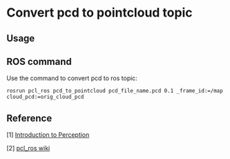 # Convert pcd to pointcloud topic

## Usage



## ROS command

Use the command to convert pcd to ros topic:

```
rosrun pcl_ros pcd_to_pointcloud pcd_file_name.pcd 0.1 _frame_id:=/map cloud_pcd:=orig_cloud_pcd
```

## Reference

[1] [Introduction to Perception](https://industrial-training-master.readthedocs.io/en/foxy/_source/session4/ros1/2-Introduction-to-Perception.html)

[2] [pcl_ros wiki](https://wiki.ros.org/pcl_ros)
